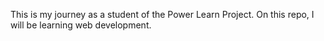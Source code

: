 This is my journey as a student of the Power Learn Project. On this repo, I will be learning web development. 
